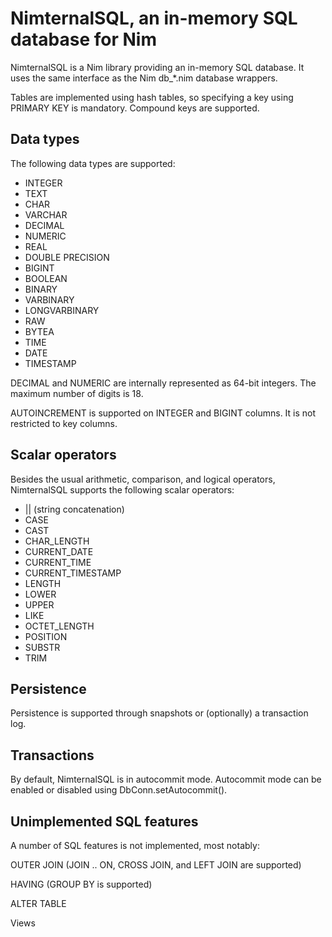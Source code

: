 # NimternalSQL, an in-memory SQL database for Nim

NimternalSQL is a Nim library providing an in-memory SQL database.
It uses the same interface as the Nim db_*.nim database wrappers.

Tables are implemented using hash tables, so specifying a key using PRIMARY KEY is mandatory.
Compound keys are supported.

## Data types

The following data types are supported:

* INTEGER
* TEXT
* CHAR
* VARCHAR
* DECIMAL
* NUMERIC
* REAL
* DOUBLE PRECISION
* BIGINT
* BOOLEAN
* BINARY
* VARBINARY
* LONGVARBINARY
* RAW
* BYTEA
* TIME
* DATE
* TIMESTAMP

DECIMAL and NUMERIC are internally represented as 64-bit integers. The maximum number of digits is 18.

AUTOINCREMENT is supported on INTEGER and BIGINT columns. It is not restricted to key columns.

## Scalar operators

Besides the usual arithmetic, comparison, and logical operators, NimternalSQL supports the following scalar operators:

* || (string concatenation)
* CASE
* CAST
* CHAR_LENGTH
* CURRENT_DATE
* CURRENT_TIME
* CURRENT_TIMESTAMP
* LENGTH
* LOWER
* UPPER
* LIKE
* OCTET_LENGTH
* POSITION
* SUBSTR
* TRIM

## Persistence

Persistence is supported through snapshots or (optionally) a transaction
log.

## Transactions

By default, NimternalSQL is in autocommit mode. Autocommit mode can be
enabled or disabled using DbConn.setAutocommit().

## Unimplemented SQL features

A number of SQL features is not implemented, most notably:

OUTER JOIN (JOIN .. ON, CROSS JOIN, and LEFT JOIN are supported)

HAVING (GROUP BY is supported)

ALTER TABLE

Views
